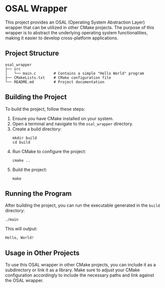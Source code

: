 # OSAL Wrapper

This project provides an OSAL (Operating System Abstraction Layer) wrapper that can be utilized in other CMake projects. The purpose of this wrapper is to abstract the underlying operating system functionalities, making it easier to develop cross-platform applications.

## Project Structure

```
osal_wrapper
├── src
│   └── main.c        # Contains a simple "Hello World" program
├── CMakeLists.txt    # CMake configuration file
└── README.md         # Project documentation
```

## Building the Project

To build the project, follow these steps:

1. Ensure you have CMake installed on your system.
2. Open a terminal and navigate to the `osal_wrapper` directory.
3. Create a build directory:
   ```
   mkdir build
   cd build
   ```
4. Run CMake to configure the project:
   ```
   cmake ..
   ```
5. Build the project:
   ```
   make
   ```

## Running the Program

After building the project, you can run the executable generated in the `build` directory:

```
./main
```

This will output:

```
Hello, World!
```

## Usage in Other Projects

To use this OSAL wrapper in other CMake projects, you can include it as a subdirectory or link it as a library. Make sure to adjust your CMake configuration accordingly to include the necessary paths and link against the OSAL wrapper.
